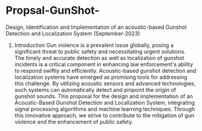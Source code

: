 # Propsal-GunShot-
Design, Identification and Implementation of an acoustic-based Gunshot Detection and Localization System (September-2023)

1.	Introduction 
Gun violence is a prevalent issue globally, posing a significant threat to public safety and necessitating urgent solutions. The timely and accurate detection as well as localization of gunshot incidents is a critical component in enhancing law enforcement's ability to respond swiftly and efficiently. Acoustic-based gunshot detection and localization systems have emerged as promising tools for addressing this challenge. By utilizing acoustic sensors and advanced technologies, such systems can automatically detect and pinpoint the origin of gunshot sounds. This proposal for the design and implementation of an Acoustic-Based Gunshot Detection and Localization System, integrating signal processing algorithms and machine learning techniques. Through this innovative approach, we strive to contribute to the mitigation of gun violence and the enhancement of public safety.
